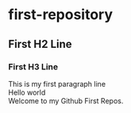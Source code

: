 # first-repository
## First H2 Line  
### First H3 Line  
This is my first paragraph line  
Hello world  
Welcome to my Github First Repos.  

